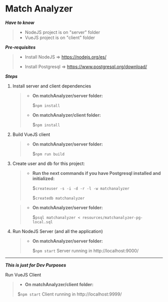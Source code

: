 Match Analyzer
=======

***Have to know***

> - NodeJS project is on "server" folder
> - VueJS project is on "client" folder

***Pre-requisites*** 
> - Install NodeJS => https://nodejs.org/es/
> 
> - Install Postgresql => https://www.postgresql.org/download/

***Steps***

 1. Install server and client dependencies 
 
	> - **On matchAnalyzer/server folder:**
	>
	>  	$`npm install`
	> 
	> - **On matchAnalyzer/client folder:**
	>
	>  	$`npm install`

 2. Build VueJS client 
 
	> - **On matchAnalyzer/server folder:**
	> 
	> 	$`npm run build`
 
 3. Create user and db for this project: 
 
	> - **Run the next commands if you have Postgresql installed and initialized:**
	> 
	> 	$`createuser -s -i -d -r -l -w matchanalyzer`
	> 
	> 	$`createdb matchanalyzer`

	> - **On matchAnalyzer/server folder:**
	> 
	> 	$`psql matchanalyzer < resources/matchanalyzer-pg-local.sql
`
 
 1. Run NodeJS Server (and all the application)
 
	> - **On matchAnalyzer/server folder:**
	>
	> 	$`npm start`
	> 	Server running in http://localhost:9000/

----------
***This is just for Dev Purposes*** 
  
Run VueJS Client 
  

 > - **On matchAnalyzer/client folder:**
 >
 > 	$`npm start`
 > 	Client running in http://localhost:9999/
